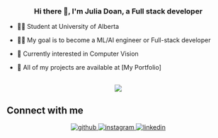 ### <div align="center">Hi there 👋, I'm Julia Doan, a Full stack developer</div> 


- 👩‍🎓 Student at University of Alberta

- 👩‍💻 My goal is to become a ML/AI engineer or Full-stack developer
  
- 🌱 Currently interested in Computer Vision

- 🌟 All of my projects are available at [My Portfolio]


</br>

<div align="center">
  <img src="https://komarev.com/ghpvc/?username=juliaadoann&color=green&style=for-the-badge" />
</div>

## Connect with me
<div align="center">
<a href="https://github.com/juliaadoann" target="_blank">
<img src=https://img.shields.io/badge/github-%2324292e.svg?&style=for-the-badge&logo=github&logoColor=white alt=github style="margin-bottom: 5px;" />
</a>
<a href="https://www.instagram.com/juliadoan_/" target="_blank">
<img src=https://img.shields.io/badge/instagram-%23000000.svg?&style=for-the-badge&logo=instagram&logoColor=white alt=instagram style="margin-bottom: 5px;" />
</a> 
<a href="https://www.linkedin.com/in/juliaadoann/" target="_blank">
<img src=https://img.shields.io/badge/linkedin-%23000000.svg?&style=for-the-badge&logo=linkedin&logoColor=white alt=linkedin style="margin-bottom: 5px;" />
</a> 
</div>  

<!--
**juliaadoann/juliaadoann** is a ✨ _special_ ✨ repository because its `README.md` (this file) appears on your GitHub profile.

Here are some ideas to get you started:

- 🔭 I’m currently working on ...
- 🌱 I’m currently learning ...
- 👯 I’m looking to collaborate on ...
- 🤔 I’m looking for help with ...
- 💬 Ask me about ...
- 📫 How to reach me: ...
- 😄 Pronouns: ...
- ⚡ Fun fact: ...
-->
